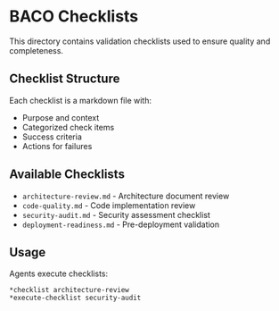 # BACO Checklists

This directory contains validation checklists used to ensure quality and completeness.

## Checklist Structure

Each checklist is a markdown file with:
- Purpose and context
- Categorized check items
- Success criteria
- Actions for failures

## Available Checklists

- `architecture-review.md` - Architecture document review
- `code-quality.md` - Code implementation review
- `security-audit.md` - Security assessment checklist
- `deployment-readiness.md` - Pre-deployment validation

## Usage

Agents execute checklists:
```
*checklist architecture-review
*execute-checklist security-audit
```